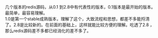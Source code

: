 几个版本的redis源码，从0.1 到2.8中有代表性的版本，0.1版本是最开始的版本。最简单，最容易理解。  
1.0是第一个stable成熟版本，理解了这个，大致流程和思想，都差不多能捋清了。2.8是比较新的。在前面的基础上，这样就能比较方便的理解。吃透了2.8 ，那么redis源码差不多都已经消化的差不多了。      
